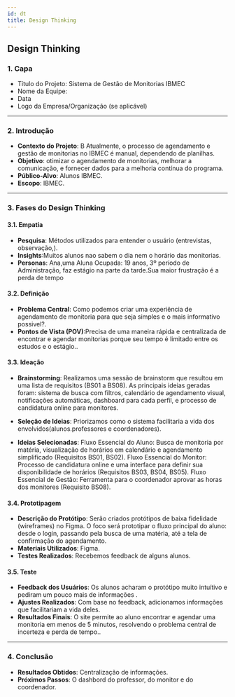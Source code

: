 ```yaml
---
id: dt
title: Design Thinking
---
```


## **Design Thinking**

### **1. Capa**

- Título do Projeto: Sistema de Gestão de Monitorias IBMEC
- Nome da Equipe: 
- Data
- Logo da Empresa/Organização (se aplicável)

---

### **2. Introdução**

- **Contexto do Projeto**: B Atualmente, o processo de agendamento e gestão de monitorias no IBMEC é manual, dependendo de planilhas.
- **Objetivo**: otimizar o agendamento de monitorias, melhorar a comunicação, e fornecer dados para a melhoria contínua do programa.
- **Público-Alvo**: Alunos IBMEC.
- **Escopo**: IBMEC.

---

### **3. Fases do Design Thinking**

#### **3.1. Empatia**

- **Pesquisa**: Métodos utilizados para entender o usuário (entrevistas, observação,).
- **Insights**:Muitos alunos nao sabem o dia nem o horário das monitorias.
- **Personas**: Ana,uma Aluna Ocupada: 19 anos, 3º período de Administração, faz estágio na parte da tarde.Sua maior frustração é a perda de tempo

#### **3.2. Definição**

- **Problema Central**: Como podemos criar uma experiência de agendamento de monitoria para que seja simples e o mais informativo possivel?.
- **Pontos de Vista (POV)**:Precisa de uma maneira rápida e centralizada de encontrar e agendar monitorias porque seu tempo é limitado entre os estudos e o estágio..

#### **3.3. Ideação**

- **Brainstorming**: Realizamos uma sessão de brainstorm que resultou em uma lista de requisitos (BS01 a BS08). As principais ideias geradas foram: sistema de busca com filtros, calendário de agendamento visual, notificações automáticas, dashboard para cada perfil, e processo de candidatura online para monitores.
- **Seleção de Ideias**: Priorizamos como o sistema facilitaria a vida dos envolvidos(alunos.professores e coordenadores).

- **Ideias Selecionadas**: Fluxo Essencial do Aluno: Busca de monitoria por matéria, visualização de horários em calendário e agendamento simplificado (Requisitos BS01, BS02).
Fluxo Essencial do Monitor: Processo de candidatura online e uma interface para definir sua disponibilidade de horários (Requisitos BS03, BS04, BS05).
Fluxo Essencial de Gestão: Ferramenta para o coordenador aprovar as horas dos monitores (Requisito BS08).

#### **3.4. Prototipagem**

- **Descrição do Protótipo**: Serão criados protótipos de baixa fidelidade (wireframes) no Figma. O foco será prototipar o fluxo principal do aluno: desde o login, passando pela busca de uma matéria, até a tela de confirmação do agendamento.
- **Materiais Utilizados**: Figma.
- **Testes Realizados**: Recebemos feedback de alguns alunos.

#### **3.5. Teste**

- **Feedback dos Usuários**: Os alunos acharam o protótipo muito intuítivo e pediram um pouco mais de informações .
- **Ajustes Realizados**:  Com base no feedback, adicionamos informações que facilitariam a vida deles.
- **Resultados Finais**:  O site  permite ao aluno encontrar e agendar uma monitoria em menos de 5 minutos, resolvendo o problema central de incerteza e perda de tempo..

---

### **4. Conclusão**

- **Resultados Obtidos**: Centralização de informações.
- **Próximos Passos**: O dashbord do professor, do monitor e do coordenador.




